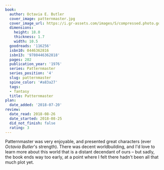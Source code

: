 ```yaml
---
book:
  author: Octavia E. Butler
  cover_image: patternmaster.jpg
  cover_image_url: https://i.gr-assets.com/images/S/compressed.photo.goodreads.com/books/1389456750l/116256.jpg
  dimensions:
    height: 18.0
    thickness: 1.7
    width: 10.5
  goodreads: '116256'
  isbn10: 0446362816
  isbn13: '9780446362818'
  pages: 202
  publication_year: '1976'
  series: Patternmaster
  series_position: '4'
  slug: patternmaster
  spine_color: '#a83a27'
  tags:
  - fantasy
  title: Patternmaster
plan:
  date_added: '2018-07-20'
review:
  date_read: 2018-08-26
  date_started: 2018-08-25
  did_not_finish: false
  rating: 3
---
```


Patternmaster was very enjoyable, and presented great characters (ever *Octavia Butler*'s strength). There was decent worldbuilding, and I'd love to learn more about this world that is a distant decendant of ours – but sadly, the book ends way too early, at a point where I felt there hadn't been all that much plot yet.
